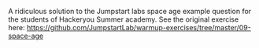 A ridiculous solution to the Jumpstart labs space age example question for the students of Hackeryou Summer academy.
See the original exercise here:
https://github.com/JumpstartLab/warmup-exercises/tree/master/09-space-age
